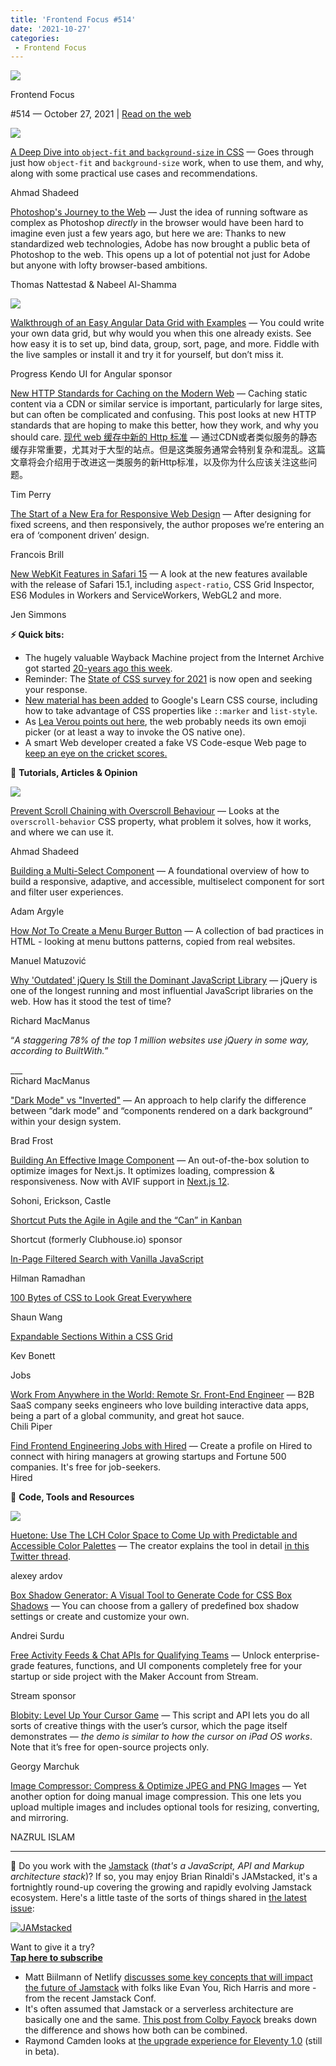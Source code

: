 ```yaml
---
title: 'Frontend Focus #514'
date: '2021-10-27'
categories:
 - Frontend Focus
---
```


[![](https://res.cloudinary.com/cpress/image/upload/v1602675575/hhmdxfk96fnbq3effjk1.png)](https://frontendfoc.us/link/115402/web)

Frontend Focus

#​514 — October 27, 2021 | [Read on the web](https://frontendfoc.us/link/115403/web)

[![](https://res.cloudinary.com/cpress/image/upload/w_1280,e_sharpen:60/v1635261725/et7pugwcsesu5b5xt3hr.jpg)](https://frontendfoc.us/link/115404/web)

[A Deep Dive into `object-fit` and `background‑size` in CSS](https://frontendfoc.us/link/115404/web "www.smashingmagazine.com") — Goes through just how `object-fit` and `background-size` work, when to use them, and why, along with some practical use cases and recommendations.

Ahmad Shadeed

[Photoshop's Journey to the Web](https://frontendfoc.us/link/115463/web "web.dev") — Just the idea of running software as complex as Photoshop _directly_ in the browser would have been hard to imagine even just a few years ago, but here we are: Thanks to new standardized web technologies, Adobe has now brought a public beta of Photoshop to the web. This opens up a lot of potential not just for Adobe but anyone with lofty browser-based ambitions.

Thomas Nattestad & Nabeel Al-Shamma

[![](https://copm.s3.amazonaws.com/efa5c0e1.png)](https://frontendfoc.us/link/115405/web)

[Walkthrough of an Easy Angular Data Grid with Examples](https://frontendfoc.us/link/115405/web "www.telerik.com") — You could write your own data grid, but why would you when this one already exists. See how easy it is to set up, bind data, group, sort, page, and more. Fiddle with the live samples or install it and try it for yourself, but don’t miss it.

Progress Kendo UI for Angular sponsor

[New HTTP Standards for Caching on the Modern Web](https://frontendfoc.us/link/115465/web "httptoolkit.tech") — Caching static content via a CDN or similar service is important, particularly for large sites, but can often be complicated and confusing. This post looks at new HTTP standards that are hoping to make this better, how they work, and why you should care.
[现代 web 缓存中新的 Http 标准](./status_targeted_caching_headers.md) — 通过CDN或者类似服务的静态缓存非常重要，尤其对于大型的站点。但是这类服务通常会特别复杂和混乱。这篇文章将会介绍用于改进这一类服务的新Http标准，以及你为什么应该关注这些问题。

Tim Perry

[The Start of a New Era for Responsive Web Design](https://frontendfoc.us/link/115406/web "uxdesign.cc") — After designing for fixed screens, and then responsively, the author proposes we’re entering an era of ‘component driven’ design.

Francois Brill

[New WebKit Features in Safari 15](https://frontendfoc.us/link/115464/web "webkit.org") — A look at the new features available with the release of Safari 15.1, including `aspect-ratio`, CSS Grid Inspector, ES6 Modules in Workers and ServiceWorkers, WebGL2 and more.

Jen Simmons

**⚡️ Quick bits:**

*   The hugely valuable Wayback Machine project from the Internet Archive got started [20-years ago this week](https://frontendfoc.us/link/115466/web).
*   Reminder: The [State of CSS survey for 2021](https://frontendfoc.us/link/115407/web) is now open and seeking your response.
*   [New material has been added](https://frontendfoc.us/link/115467/web) to Google's Learn CSS course, including how to take advantage of CSS properties like `::marker` and `list-style`.
*   As [Lea Verou points out here](https://frontendfoc.us/link/115468/web), the web probably needs its own emoji picker (or at least a way to invoke the OS native one).
*   A smart Web developer created a fake VS Code-esque Web page to [keep an eye on the cricket scores.](https://frontendfoc.us/link/115480/web)

📙 **Tutorials, Articles & Opinion**

[![](https://res.cloudinary.com/cpress/image/upload/w_1280,e_sharpen:60/v1635327997/stg0tzpvq0uhxfjxmhry.png)](https://frontendfoc.us/link/115408/web)

[Prevent Scroll Chaining with Overscroll Behaviour](https://frontendfoc.us/link/115408/web "ishadeed.com") — Looks at the `overscroll-behavior` CSS property, what problem it solves, how it works, and where we can use it.

Ahmad Shadeed

[Building a Multi-Select Component](https://frontendfoc.us/link/115409/web "web.dev") — A foundational overview of how to build a responsive, adaptive, and accessible, multiselect component for sort and filter user experiences.

Adam Argyle

[How _Not_ To Create a Menu Burger Button](https://frontendfoc.us/link/115410/web "www.htmhell.dev") — A collection of bad practices in HTML - looking at menu buttons patterns, copied from real websites.

Manuel Matuzović

[Why 'Outdated' jQuery Is Still the Dominant JavaScript Library](https://frontendfoc.us/link/115469/web "thenewstack.io") — jQuery is one of the longest running and most influential JavaScript libraries on the web. How has it stood the test of time?

Richard MacManus

“_A staggering 78% of the top 1 million websites use jQuery in some way, according to BuiltWith._”

\_\_\_  
Richard MacManus

["Dark Mode" vs "Inverted"](https://frontendfoc.us/link/115470/web "bradfrost.com") — An approach to help clarify the difference between “dark mode” and “components rendered on a dark background” within your design system.

Brad Frost

[Building An Effective Image Component](https://frontendfoc.us/link/115471/web "web.dev") — An out-of-the-box solution to optimize images for Next.js. It optimizes loading, compression & responsiveness. Now with AVIF support in [Next.js 12](https://frontendfoc.us/link/115472/web).

Sohoni, Erickson, Castle

[Shortcut Puts the Agile in Agile and the “Can” in Kanban](https://frontendfoc.us/link/115411/web "shortcut.com")

Shortcut (formerly Clubhouse.io) sponsor

[In-Page Filtered Search with Vanilla JavaScript](https://frontendfoc.us/link/115473/web "css-tricks.com")

Hilman Ramadhan

[100 Bytes of CSS to Look Great Everywhere](https://frontendfoc.us/link/115413/web "www.swyx.io")

Shaun Wang

[Expandable Sections Within a CSS Grid](https://frontendfoc.us/link/115414/web "css-tricks.com")

Kev Bonett

Jobs

[Work From Anywhere in the World: Remote Sr. Front-End Engineer](https://frontendfoc.us/link/115415/web) — B2B SaaS company seeks engineers who love building interactive data apps, being a part of a global community, and great hot sauce.  
Chili Piper

[Find Frontend Engineering Jobs with Hired](https://frontendfoc.us/link/115416/web) — Create a profile on Hired to connect with hiring managers at growing startups and Fortune 500 companies. It's free for job-seekers.  
Hired

🔧 **Code, Tools and Resources**

[![](https://res.cloudinary.com/cpress/image/upload/w_1280,e_sharpen:60/v1635333898/rwepc5uoexhhhmp1cra9.png)](https://frontendfoc.us/link/115474/web)

[Huetone: Use The LCH Color Space to Come Up with Predictable and Accessible Color Palettes](https://frontendfoc.us/link/115474/web "huetone.ardov.me") — The creator explains the tool in detail [in this Twitter thread](https://frontendfoc.us/link/115475/web).

alexey ardov

[Box Shadow Generator: A Visual Tool to Generate Code for CSS Box Shadows](https://frontendfoc.us/link/115476/web "box-shadow.art") — You can choose from a gallery of predefined box shadow settings or create and customize your own.

Andrei Surdu

[Free Activity Feeds & Chat APIs for Qualifying Teams](https://frontendfoc.us/link/115417/web "getstream.io") — Unlock enterprise-grade features, functions, and UI components completely free for your startup or side project with the Maker Account from Stream.

Stream sponsor

[Blobity: Level Up Your Cursor Game](https://frontendfoc.us/link/115477/web "blobity.dev") — This script and API lets you do all sorts of creative things with the user’s cursor, which the page itself demonstrates — _the demo is similar to how the cursor on iPad OS works_. Note that it’s free for open-source projects only.

Georgy Marchuk

[Image Compressor: Compress & Optimize JPEG and PNG Images](https://frontendfoc.us/link/115418/web "imagecompresser.com") — Yet another option for doing manual image compression. This one lets you upload multiple images and includes optional tools for resizing, converting, and mirroring.

NAZRUL ISLAM

* * *

🍓 Do you work with the [Jamstack](https://frontendfoc.us/link/115478/web) (_that's a JavaScript, API and Markup architecture stack_)? If so, you may enjoy Brian Rinaldi's JAMstacked, it's a fortnightly round-up covering the growing and rapidly evolving Jamstack ecosystem. Here's a little taste of the sorts of things shared in [the latest issue](https://frontendfoc.us/link/115419/web):

[![JAMstacked](https://res.cloudinary.com/cpress/image/upload/v1606129218/tvgfsuez7iifxdxzxn1t.png)](https://frontendfoc.us/link/115420/web)

Want to give it a try?  
**[Tap here to subscribe](https://frontendfoc.us/link/115421/web)**

*   Matt Biilmann of Netlify [discusses some key concepts that will impact the future of Jamstack](https://frontendfoc.us/link/115422/web) with folks like Evan You, Rich Harris and more - from the recent Jamstack Conf.
*   It's often assumed that Jamstack or a serverless architecture are basically one and the same. [This post from Colby Fayock](https://frontendfoc.us/link/115423/web) breaks down the difference and shows how both can be combined.
*   Raymond Camden looks at [the upgrade experience for Eleventy 1.0](https://frontendfoc.us/link/115424/web) (still in beta).